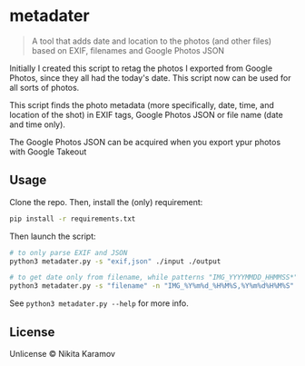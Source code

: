 # metadater

> A tool that adds date and location to the photos (and other files) based on EXIF, filenames and Google Photos JSON

Initially I created this script to retag the photos I exported from Google Photos, since they all had the today's date. This script now can be used for all sorts of photos.

This script finds the photo metadata (more specifically, date, time, and location of the shot) in EXIF tags, Google Photos JSON or file name (date and time only).

The Google Photos JSON can be acquired when you export ypur photos with Google Takeout

## Usage

Clone the repo. Then, install the (only) requirement:

```sh
pip install -r requirements.txt
```

Then launch the script:

```sh
# to only parse EXIF and JSON
python3 metadater.py -s "exif,json" ./input ./output

# to get date only from filename, while patterns "IMG_YYYYMMDD_HHMMSS*" and "YYYYMMDDHHMMSS*" are present
python3 metadater.py -s "filename" -n "IMG_%Y%m%d_%H%M%S,%Y%m%d%H%M%S" ./input ./output
```

See `python3 metadater.py --help` for more info.

## License

Unlicense © Nikita Karamov
